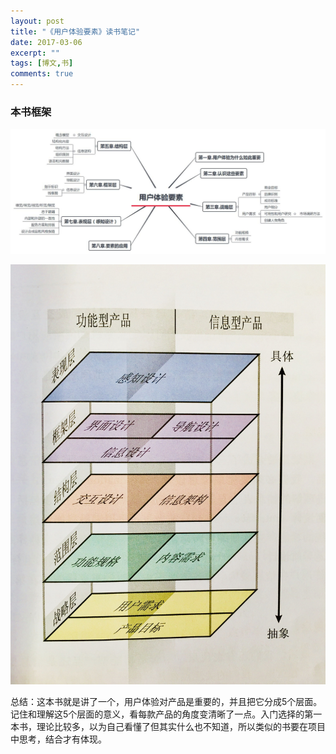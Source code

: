 ```yaml
---
layout: post
title: "《用户体验要素》读书笔记"
date: 2017-03-06
excerpt: ""
tags: [博文,书]
comments: true
---
```


### 本书框架

![用户体验要素](../assets/img/post-img/note-of-yonghutiyan/用户体验要素.jpg)

![摘图](../assets/img/post-img/note-of-yonghutiyan/摘图.jpg)

总结：这本书就是讲了一个，用户体验对产品是重要的，并且把它分成5个层面。记住和理解这5个层面的意义，看每款产品的角度变清晰了一点。入门选择的第一本书，理论比较多，以为自己看懂了但其实什么也不知道，所以类似的书要在项目中思考，结合才有体现。